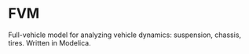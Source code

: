 # FVM
Full-vehicle model for analyzing vehicle dynamics: suspension, chassis, tires. Written in Modelica.
